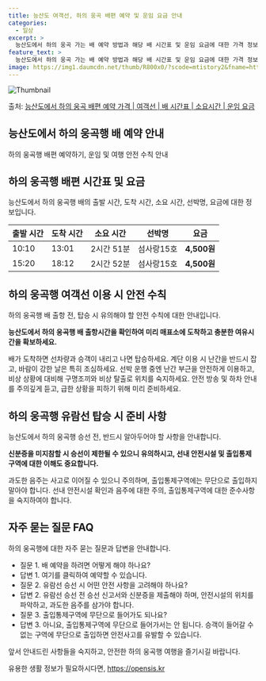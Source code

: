 ```yaml
---
title: 능산도 여객선, 하의 웅곡 배편 예약 및 운임 요금 안내
categories:
  - 일상
excerpt: >
  능산도에서 하의 웅곡 가는 배 예약 방법과 해당 배 시간표 및 운임 요금에 대한 가격 정보를 안내 드리겠습니다. 안전하고 재밋는 하의 웅곡행 여행을 위해 아래 정보 참고하시기 바랍니다. 하의 웅곡행 배편 예약하기 👈 클릭능산도에서 하의 웅곡행 배 시간표출발 시간도착 시간소요 시간선박명요금10:1013:012시간 51분섬사랑15호4,500원15:2018:122시간 52분섬사랑15호4,500원하의 웅곡행 배편 예약하기 👈 클릭능산도에서 하의 웅곡행 여객선 탑승 시 이용수칙능산도에서 하의 웅곡행 배 출항시간을 확인하여 미리 매표소에 도착하고 충분한 여유시간을 확보하세요. 배가 도착하면 선차량과 승객이 내리고 나면 탑승하세요. 계단 이용 시 난간을 반드시 잡고, 바람이 강한 날은 특히 조심하세요. 선박 운행 중..
feature_text: >
  능산도에서 하의 웅곡 가는 배 예약 방법과 해당 배 시간표 및 운임 요금에 대한 가격 정보를 안내 드리겠습니다. 안전하고 재밋는 하의 웅곡행 여행을 위해 아래 정보 참고하시기 바랍니다. 하의 웅곡행 배편 예약하기 👈 클릭능산도에서 하의 웅곡행 배 시간표출발 시간도착 시간소요 시간선박명요금10:1013:012시간 51분섬사랑15호4,500원15:2018:122시간 52분섬사랑15호4,500원하의 웅곡행 배편 예약하기 👈 클릭능산도에서 하의 웅곡행 여객선 탑승 시 이용수칙능산도에서 하의 웅곡행 배 출항시간을 확인하여 미리 매표소에 도착하고 충분한 여유시간을 확보하세요. 배가 도착하면 선차량과 승객이 내리고 나면 탑승하세요. 계단 이용 시 난간을 반드시 잡고, 바람이 강한 날은 특히 조심하세요. 선박 운행 중..
image: https://img1.daumcdn.net/thumb/R800x0/?scode=mtistory2&fname=https%3A%2F%2Fblog.kakaocdn.net%2Fdn%2FlvnJ2%2FbtsHCSezOXe%2FwminpKKKRgQg9VEDY8OFT0%2Fimg.webp
---
```


![Thumbnail](https://img1.daumcdn.net/thumb/R800x0/?scode=mtistory2&fname=https%3A%2F%2Fblog.kakaocdn.net%2Fdn%2FlvnJ2%2FbtsHCSezOXe%2FwminpKKKRgQg9VEDY8OFT0%2Fimg.webp)

<p>출처: <a href="https://opensis.kr/entry/%EB%8A%A5%EC%82%B0%EB%8F%84%EC%97%90%EC%84%9C-%ED%95%98%EC%9D%98-%EC%9B%85%EA%B3%A1-%EB%B0%B0%ED%8E%B8-%EC%98%88%EC%95%BD-%EA%B0%80%EA%B2%A9-%EC%97%AC%EA%B0%9D%EC%84%A0-%EB%B0%B0-%EC%8B%9C%EA%B0%84%ED%91%9C-%EC%86%8C%EC%9A%94%EC%8B%9C%EA%B0%84-%EC%9A%B4%EC%9E%84-%EC%9A%94%EA%B8%88" rel="dofollow">능산도에서 하의 웅곡 배편 예약 가격 | 여객선 | 배 시간표 | 소요시간 | 운임 요금</a> </p>

## 능산도에서 하의 웅곡행 배 예약 안내

하의 웅곡행 배편 예약하기, 운임 및 여행 안전 수칙 안내

## **하의 웅곡행 배편 시간표 및 요금**

능산도에서 하의 웅곡행 배의 출발 시간, 도착 시간, 소요 시간, 선박명, 요금에 대한 정보입니다.

출발 시간 | 도착 시간 | 소요 시간 | 선박명 | 요금  
---|---|---|---|---  
10:10 | 13:01 | 2시간 51분 | 섬사랑15호 | **4,500원**  
15:20 | 18:12 | 2시간 52분 | 섬사랑15호 | **4,500원**  
  
## **하의 웅곡행 여객선 이용 시 안전 수칙**

하의 웅곡행 배 출항 전, 탑승 시 유의해야 할 안전 수칙에 대한 안내입니다.

**능산도에서 하의 웅곡행 배 출항시간을 확인하여 미리 매표소에 도착하고 충분한 여유시간을 확보하세요.**

배가 도착하면 선차량과 승객이 내리고 나면 탑승하세요. 계단 이용 시 난간을 반드시 잡고, 바람이 강한 날은 특히 조심하세요. 선박 운행
중엔 난간 부근을 안전하게 이용하고, 비상 상황에 대비해 구명조끼와 비상 탈출로 위치를 숙지하세요. 안전 방송 및 하차 안내를 주의깊게
듣고, 급한 상황을 피하기 위해 미리 준비하세요.

## **하의 웅곡행 유람선 탑승 시 준비 사항**

능산도에서 하의 웅곡행 승선 전, 반드시 알아두어야 할 사항을 안내합니다.

**신분증을 미지참할 시 승선이 제한될 수 있으니 유의하시고, 선내 안전시설 및 출입통제구역에 대한 이해도 중요합니다.**

과도한 음주는 사고로 이어질 수 있으니 주의하며, 출입통제구역에는 무단으로 출입하지 말아야 합니다. 선내 안전시설 확인과 음주에 대한 주의,
출입통제구역에 대한 준수사항을 숙지하여야 합니다.

## **자주 묻는 질문 FAQ**

하의 웅곡행에 대한 자주 묻는 질문과 답변을 안내합니다.

  * 질문 1. 배 예약을 하려면 어떻게 해야 하나요?
  * 답변 1. 여기를 클릭하여 예약할 수 있습니다.
  * 질문 2. 유람선 승선 시 어떤 안전 사항을 고려해야 하나요?
  * 답변 2. 유람선 승선 전 승선 신고서와 신분증을 제출해야 하며, 안전시설의 위치를 파악하고, 과도한 음주를 삼가야 합니다.
  * 질문 3. 출입통제구역에 무단으로 들어가도 되나요?
  * 답변 3. 아니요, 출입통제구역에 무단으로 들어가서는 안 됩니다. 승객이 들어갈 수 없는 구역에 무단으로 출입하면 안전사고를 유발할 수 있습니다.

앞서 안내드린 사항들을 숙지하고, 안전한 하의 웅곡행 여행을 즐기시길 바랍니다.

 

유용한 생활 정보가 필요하시다면, <a href="https://opensis.kr" rel="dofollow">https://opensis.kr</a>



